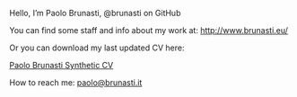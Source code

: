 Hello, I’m Paolo Brunasti, @brunasti on GitHub

You can find some staff and info about my work at:
  http://www.brunasti.eu/

Or you can download my last updated CV here:

  [Paolo Brunasti Synthetic CV](https://github.com/brunasti/brunasti/blob/master/Brunasti_Paolo_cv_en_syntetic-1.00.pdf)

How to reach me:
  paolo@brunasti.it


<!---
brunasti/brunasti is a ✨ special ✨ repository because its `README.md` (this file) appears on your GitHub profile.
You can click the Preview link to take a look at your changes.
--->
